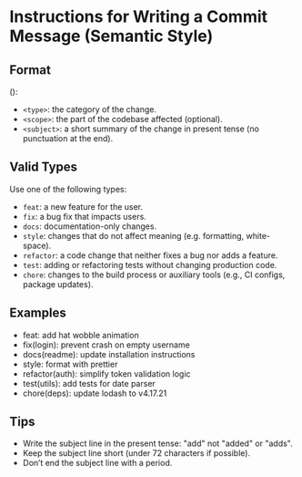 # Instructions for Writing a Commit Message (Semantic Style)

## Format

<type>(<scope>): <subject>

- `<type>`: the category of the change.
- `<scope>`: the part of the codebase affected (optional).
- `<subject>`: a short summary of the change in present tense (no punctuation at the end).

## Valid Types

Use one of the following types:

- `feat`: a new feature for the user.
- `fix`: a bug fix that impacts users.
- `docs`: documentation-only changes.
- `style`: changes that do not affect meaning (e.g. formatting, white-space).
- `refactor`: a code change that neither fixes a bug nor adds a feature.
- `test`: adding or refactoring tests without changing production code.
- `chore`: changes to the build process or auxiliary tools (e.g., CI configs, package updates).

## Examples

- feat: add hat wobble animation
- fix(login): prevent crash on empty username
- docs(readme): update installation instructions
- style: format with prettier
- refactor(auth): simplify token validation logic
- test(utils): add tests for date parser
- chore(deps): update lodash to v4.17.21

## Tips

- Write the subject line in the present tense: "add" not "added" or "adds".
- Keep the subject line short (under 72 characters if possible).
- Don’t end the subject line with a period.
